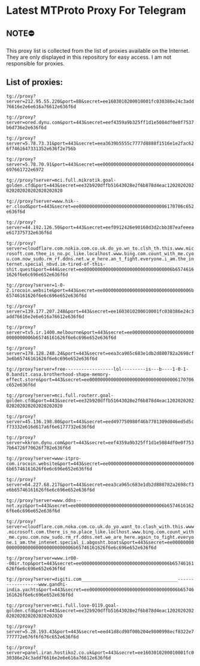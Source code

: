 # Latest MTProto Proxy For Telegram

## NOTE⛔

This proxy list is collected from the list of proxies available on the Internet. They are only displayed in this repository for easy access. I am not responsible for proxies.

## List of proxies:

`tg://proxy?server=212.95.55.220&port=88&secret=ee1603010200010001fc030386e24c3add76616e2e6e616a76612e636f6d`

`tg://proxy?server=ored.dynu.com&port=443&secret=eef4359a9b325ff1d1e5084df0e0f7537b6d736e2e636f6d`

`tg://proxy?server=5.78.73.31&port=443&secret=eea3639b5555c7777d8888f1516e1e2fac626f7461647331352e636f2e756b`

`tg://proxy?server=5.78.70.91&port=443&secret=ee0000000000000000000000000000000064697661722e6972`

`tg://proxy?server=mci.full.mikrotik.goal-golden.cfd&port=443&secret=ee32b920dffb51643028e2f6b878d4eac1202020202020202020202020202020`

`tg://proxy?server=www.hik--er.cloud&port=443&secret=ee000000000000000000000000000000006170706c652e636f6d`

`tg://proxy?server=44.192.126.50&port=443&secret=eef0912426e90160d3d2cbb387eafeeeae617375732e636f6d`

`tg://proxy?server=cloudflare.com.nokia.com.co.uk.do_yo.wn_to.clsh_th.this.www.microsoft.com.thee_is_no.pc_like.localhost.www.bing.com.count_with_me.cyou.com.now_sudo.rm_rf.ddns.net.w_e_here.an_t_fight.everyone.i_am.the_internet.special_nbvd.im-tired-of-this-shit.quest&port=444&secret=ee000000000000000000000000000000006b65746161626f6e6c696e652e636f6d`

`tg://proxy?server=1-0-2.irocoin.website&port=443&secret=ee000000000000000000000000000000006b65746161626f6e6c696e652e636f6d`

`tg://proxy?server=139.177.207.248&port=443&secret=ee1603010200010001fc030386e24c3add76616e2e6e616a76612e636f6d`

`tg://proxy?server=tv5.ir.1400.melbourne&port=443&secret=ee000000000000000000000000000000006b65746161626f6e6c696e652e636f6d`

`tg://proxy?server=178.128.248.24&port=443&secret=eea3ca965c683e1db2d880782a2698cf3e6b65746161626f6e6c696e652e636f6d`

`tg://proxy?server=free------------------lol---------is---b----1-0-1-0.bandit.casa.brotherhood-shape-memory-effect.store&port=443&secret=ee000000000000000000000000000000006170706c652e636f6d`

`tg://proxy?server=mci.full.routerr.goal-golden.cfd&port=443&secret=ee32b920dffb51643028e2f6b878d4eac1202020202020202020202020202020`

`tg://proxy?server=45.136.198.80&port=443&secret=eed497750980f46b7781309d046ed5d5cf73332e616d617a6f6e6177732e636f6d`

`tg://proxy?server=kkron.dynu.com&port=443&secret=eef4359a9b325ff1d1e5084df0e0f7537b64726f70626f782e636f6d`

`tg://proxy?server=www-itpro-com.irocoin.website&port=443&secret=ee000000000000000000000000000000006b65746161626f6e6c696e652e636f6d`

`tg://proxy?server=64.227.68.217&port=443&secret=eea3ca965c683e1db2d880782a2698cf3e6b65746161626f6e6c696e652e636f6d`

`tg://proxy?server=www.ddns--net.xyz&port=443&secret=ee000000000000000000000000000000006b65746161626f6e6c696e652e636f6d`

`tg://proxy?server=cloudflare.com.noka.com.co.uk.do_yo.want_to.clash_with.this.www.microsoft.com.there_is_no.place_like.loclhost.www.bing.com.count_with_me.cyou.com.now_sudo.rm_rf.ddns.net.we_are_here.again_to_fight.everyone.i_am.the_intenet.special_i.abgosht.boats&port=443&secret=ee000000000000000000000000000000006b65746161626f6e6c696e652e636f6d`

`tg://proxy?server=www.ir00--00ir.top&port=443&secret=ee000000000000000000000000000000006b65746161626f6e6c696e652e636f6d`

`tg://proxy?server=digiti.com____________________________________------------------www.gandhi-india.yachts&port=443&secret=ee000000000000000000000000000000006b65746161626f6e6c696e652e636f6d`

`tg://proxy?server=mci.full.love-0119.goal-golden.cfd&port=443&secret=ee32b920dffb51643028e2f6b878d4eac1202020202020202020202020202020`

`tg://proxy?server=5.28.193.43&port=443&secret=eed41d8cd98f00b204e9800998ecf8322e7777772e676f6f676c652e636f6d`

`tg://proxy?server=panel.iran.hostiko2.co.uk&port=443&secret=ee1603010200010001fc030386e24c3add76616e2e6e616a76612e636f6d`


